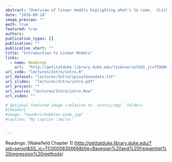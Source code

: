 ```yaml
---
abstract: "Overview of linear models higlighting what's to come.  CLick onlinks for additional information and supporting material"
date: "2018-08-24"
image_preview: ""
math: true
featured: true
authors: 
publication_types: []
publication: ""
publication_short: ""
title: "Introduction to Linear Models"
links: 
  - name: Readings
    url:  "http://getitatduke.library.duke.edu/?sid=sersol&SS_jc=TC0000830666&title=Bayesian%20and%20frequentist%20regression%20methods"
url_code: "lectures/Intro/intro.R"
url_dataset: "lectures/Intro/spinalbonedata.txt"
url_slides:  "lectures/Intro/intro.pdf"
url_project: ""
url_source: "lectures/Intro/intro.Rnw"
url_video: ""

# Optional featured image (relative to `static/img/` folder).
#[header]
#image: "headers/bubbles-wide.jpg"
#caption: "My caption :smile:"


---
```


Readings: [Wakefield Chapter 1] (http://getitatduke.library.duke.edu/?sid=sersol&SS_jc=TC0000830666&title=Bayesian%20and%20frequentist%20regression%20methods)


